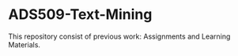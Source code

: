 # ADS509-Text-Mining

This repository consist of previous work: Assignments and Learning Materials.
